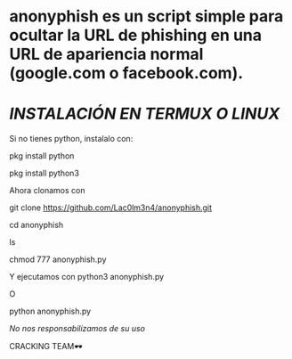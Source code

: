 # anonyphish es un script simple para ocultar la URL de phishing en una URL de apariencia normal (google.com o facebook.com).


# *INSTALACIÓN EN TERMUX O LINUX*

Si no tienes python, instalalo con:

pkg install python

pkg install python3

Ahora clonamos con

git clone https://github.com/Lac0lm3n4/anonyphish.git

cd anonyphish

ls

chmod 777 anonyphish.py

Y ejecutamos con python3 anonyphish.py

O

python anonyphish.py

*No nos responsabilizamos de su uso*

CRACKING TEAM🕶
